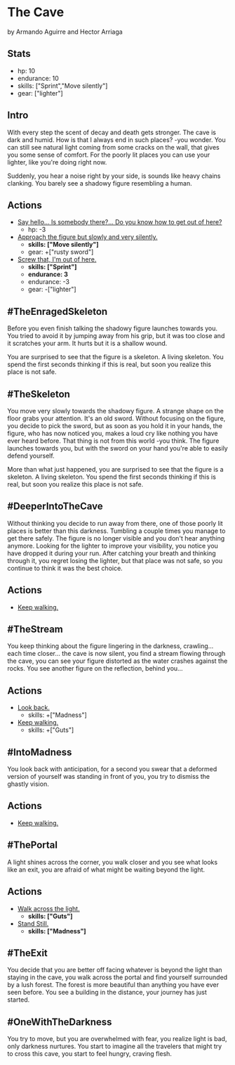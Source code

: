 # The Cave
by Armando Aguirre and Hector Arriaga

## Stats
* hp: 10
* endurance: 10
* skills: ["Sprint","Move silently"]
* gear: ["lighter"]

## Intro
With every step the scent of decay and death gets stronger. The cave is dark and humid. How is that I always end in such places? -you wonder. You can still see natural light coming from some cracks on the wall, that gives you some sense of comfort. For the poorly lit places you can use your lighter, like you're doing right now.

Suddenly, you hear a noise right by your side, is sounds like heavy chains clanking. You barely see a shadowy figure resembling a human.

## Actions
* [Say hello... Is somebody there?... Do you know how to get out of here?](#TheEnragedSkeleton)
  * hp: -3
* [Approach the figure but slowly and very silently.](#TheSkeleton)
  * **skills: ["Move silently"]**
  * gear: +["rusty sword"]
* [Screw that, I'm out of here.](#DeeperIntoTheCave)
  * **skills: ["Sprint"]**
  * **endurance: 3**
  * endurance: -3
  * gear: -["lighter"]

## #TheEnragedSkeleton
Before you even finish talking the shadowy figure launches towards you. You tried to avoid it by jumping away from his grip, but it was too close and it scratches your arm. It hurts but it is a shallow wound. 

You are surprised to see that the figure is a skeleton. A living skeleton. You spend the first seconds thinking if this is real, but soon you realize this place is not safe.

## #TheSkeleton
You move very slowly towards the shadowy figure. A strange shape on the floor grabs your attention. It's an old sword. Without focusing on the figure, you decide to pick the sword, but as soon as you hold it in your hands, the figure, who has now noticed you, makes a loud cry like nothing you have ever heard before. That thing is not from this world -you think. 
The figure launches towards you, but with the sword on your hand you're able to easily defend yourself.

More than what just happened, you are surprised to see that the figure is a skeleton. A living skeleton. You spend the first seconds thinking if this is real, but soon you realize this place is not safe. 

## #DeeperIntoTheCave
Without thinking you decide to run away from there, one of those poorly lit places is better than this darkness. Tumbling a couple times you manage to get there safely. The figure is no longer visible and you don't hear anything anymore. Looking for the lighter to improve your visibility, you notice you have dropped it during your run. After catching your breath and thinking through it, you regret losing the lighter, but that place was not safe, so you continue to think it was the best choice.

## Actions
* [Keep walking.](#TheStream)

## #TheStream
You keep thinking about the figure lingering in the darkness, crawling... each time closer... the cave is now silent, you find a stream flowing through the cave, you can see your figure distorted as the water crashes against the rocks. You see another figure on the reflection, behind you...

## Actions
* [Look back.](#IntoMadness)
  * skills: +["Madness"]
* [Keep walking.](#ThePortal)
  * skills: +["Guts"]

## #IntoMadness
You look back with anticipation, for a second you swear that a deformed version of yourself was standing in front of you, you try to dismiss the ghastly vision.

## Actions
* [Keep walking.](#ThePortal)

## #ThePortal
A light shines across the corner, you walk closer and you see what looks like an exit, you are afraid of what might be waiting beyond the light.

## Actions
* [Walk across the light.](#TheExit)
  * **skills: ["Guts"]**
* [Stand Still.](#OneWithTheDarkness)
  * **skills: ["Madness"]**

## #TheExit
You decide that you are better off facing whatever is beyond the light than staying in the cave, you walk across the portal and find yourself surrounded by a lush forest. The forest is more beautiful than anything you have ever seen before. You see a building in the distance, your journey has just started.

## #OneWithTheDarkness
You try to move, but you are overwhelmed with fear, you realize light is bad, only darkness nurtures. You start to imagine all the travelers that might try to cross this cave, you start to feel hungry, craving flesh.